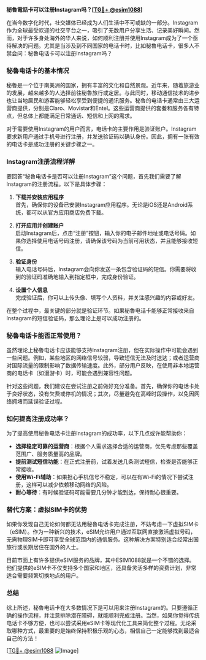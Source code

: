 **秘魯電話卡可以注册Instagram吗？[[TG💪+ @esim1088](https://t.me/s/esim1088)]**

在当今数字化时代，社交媒体已经成为人们生活中不可或缺的一部分。Instagram作为全球最受欢迎的社交平台之一，吸引了无数用户分享生活、记录美好瞬间。然而，对于许多身处海外的华人来说，如何顺利注册并使用Instagram成为了一个亟待解决的问题。尤其是当涉及到不同国家的电话卡时，比如秘魯电话卡，很多人不禁会问：秘魯电话卡可以注册Instagram吗？

### 秘魯电话卡的基本情况

秘魯是一个位于南美洲的国家，拥有丰富的文化和自然景观。近年来，随着旅游业的发展，越来越多的人选择前往秘魯旅行或定居。与此同时，移动通信技术的进步也让当地居民和游客能够轻松享受到便捷的通讯服务。秘魯的电话卡通常由三大运营商提供，分别是Claro、Movistar和Entel。这些运营商提供的套餐和服务各有特点，但总体上都能满足日常通话、短信和上网的需求。

对于需要使用Instagram的用户而言，电话卡的主要作用是验证账户。Instagram要求新用户通过手机号进行注册，并发送验证码以确认身份。因此，拥有一张有效的电话卡是成功注册的关键步骤之一。

### Instagram注册流程详解

要回答“秘魯电话卡是否可以注册Instagram”这个问题，首先我们需要了解Instagram的注册流程。以下是具体步骤：

1. **下载并安装应用程序**  
   首先，确保你的设备已安装Instagram应用程序。无论是iOS还是Android系统，都可以从官方应用商店免费下载。

2. **打开应用并创建账户**  
   启动Instagram后，点击“注册”按钮，输入你的电子邮件地址或电话号码。如果你选择使用电话号码注册，请确保该号码为当前可用状态，并且能够接收短信。

3. **验证身份**  
   输入电话号码后，Instagram会向你发送一条包含验证码的短信。你需要将收到的验证码准确地输入到指定框中，完成身份验证。

4. **设置个人信息**  
   完成验证后，你可以上传头像、填写个人资料，并关注感兴趣的内容或好友。

在整个过程中，最关键的部分就是验证环节。如果秘魯电话卡能够正常接收来自Instagram的短信验证码，那么理论上是可以成功注册的。

### 秘魯电话卡能否正常使用？

虽然理论上秘魯电话卡应该能够支持Instagram注册，但在实际操作中可能会遇到一些问题。例如，某些地区的网络信号较弱，导致短信无法及时送达；或者运营商对国际流量的限制影响了数据传输速度。此外，部分用户反映，在使用非本地运营商的电话卡（如漫游卡）时，可能会遇到兼容性问题。

针对这些问题，我们建议在尝试注册之前做好充分准备。首先，确保你的电话卡处于良好状态，没有欠费或停机的情况；其次，尽量避免在高峰时段操作，以免因网络拥堵而延误验证过程。

### 如何提高注册成功率？

为了提高使用秘魯电话卡注册Instagram的成功率，以下几点或许能帮助你：

- **选择稳定可靠的运营商**：根据个人需求选择合适的运营商，优先考虑那些覆盖范围广、服务质量高的品牌。
- **提前测试短信功能**：在正式注册前，试着发送几条测试短信，检查是否能够正常接收。
- **使用Wi-Fi辅助**：如果担心手机信号不稳定，可以在有Wi-Fi的情况下尝试注册，这样可以减少依赖移动网络的风险。
- **耐心等待**：有时候验证码可能需要几分钟才能到达，保持耐心很重要。

### 替代方案：虚拟SIM卡的优势

如果你发现自己无论如何都无法用秘魯电话卡完成注册，不妨考虑一下虚拟SIM卡（eSIM）。作为一种新兴的技术，eSIM允许用户通过互联网直接激活虚拟号码，无需物理SIM卡即可享受全球范围内的通信服务。这种解决方案特别适合经常出国旅行或长期居住在国外的人士。

目前市面上有许多提供eSIM服务的品牌，其中ESIM1088就是一个不错的选择。他们提供的eSIM卡不仅支持多个国家和地区，还具备灵活多样的资费计划，非常适合需要频繁切换地点的用户。

### 总结

综上所述，秘魯电话卡在大多数情况下是可以用来注册Instagram的。只要遵循正确的操作流程，并注意排除潜在障碍，就能顺利完成注册。当然，如果你觉得传统电话卡不够方便，也可以尝试采用eSIM卡等现代化工具来简化整个过程。无论采取哪种方式，最重要的是始终保持积极乐观的心态，相信自己一定能够找到最适合自己的方法！

[[TG💪+ @esim1088](https://t.me/s/esim1088) ![Image](https://i.postimg.cc/4NQfJmqS/Snipaste-2025-05-13-00-14-12.png)]